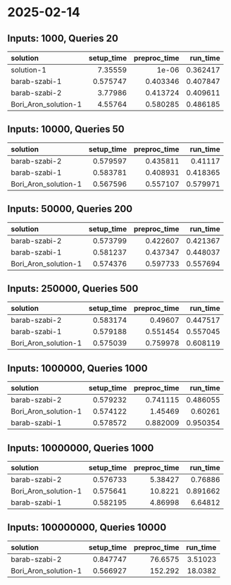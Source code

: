 # 2025-02-14

## Inputs: 1000, Queries 20

| solution             |   setup_time |   preproc_time |   run_time |
|:---------------------|-------------:|---------------:|-----------:|
| solution-1           |     7.35559  |       1e-06    |   0.362417 |
| barab-szabi-1        |     0.575747 |       0.403346 |   0.407847 |
| barab-szabi-2        |     3.77986  |       0.413724 |   0.409611 |
| Bori_Aron_solution-1 |     4.55764  |       0.580285 |   0.486185 |

## Inputs: 10000, Queries 50

| solution             |   setup_time |   preproc_time |   run_time |
|:---------------------|-------------:|---------------:|-----------:|
| barab-szabi-2        |     0.579597 |       0.435811 |   0.41117  |
| barab-szabi-1        |     0.583781 |       0.408931 |   0.418365 |
| Bori_Aron_solution-1 |     0.567596 |       0.557107 |   0.579971 |

## Inputs: 50000, Queries 200

| solution             |   setup_time |   preproc_time |   run_time |
|:---------------------|-------------:|---------------:|-----------:|
| barab-szabi-2        |     0.573799 |       0.422607 |   0.421367 |
| barab-szabi-1        |     0.581237 |       0.437347 |   0.448037 |
| Bori_Aron_solution-1 |     0.574376 |       0.597733 |   0.557694 |

## Inputs: 250000, Queries 500

| solution             |   setup_time |   preproc_time |   run_time |
|:---------------------|-------------:|---------------:|-----------:|
| barab-szabi-2        |     0.583174 |       0.49607  |   0.447517 |
| barab-szabi-1        |     0.579188 |       0.551454 |   0.557045 |
| Bori_Aron_solution-1 |     0.575039 |       0.759978 |   0.608119 |

## Inputs: 1000000, Queries 1000

| solution             |   setup_time |   preproc_time |   run_time |
|:---------------------|-------------:|---------------:|-----------:|
| barab-szabi-2        |     0.579232 |       0.741115 |   0.486055 |
| Bori_Aron_solution-1 |     0.574122 |       1.45469  |   0.60261  |
| barab-szabi-1        |     0.578572 |       0.882009 |   0.950354 |

## Inputs: 10000000, Queries 1000

| solution             |   setup_time |   preproc_time |   run_time |
|:---------------------|-------------:|---------------:|-----------:|
| barab-szabi-2        |     0.576733 |        5.38427 |   0.76886  |
| Bori_Aron_solution-1 |     0.575641 |       10.8221  |   0.891662 |
| barab-szabi-1        |     0.582195 |        4.86998 |   6.64812  |

## Inputs: 100000000, Queries 10000

| solution             |   setup_time |   preproc_time |   run_time |
|:---------------------|-------------:|---------------:|-----------:|
| barab-szabi-2        |     0.847747 |        76.6575 |    3.51023 |
| Bori_Aron_solution-1 |     0.566927 |       152.292  |   18.0382  |
